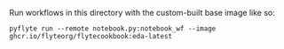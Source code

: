 Run workflows in this directory with the custom-built base image like so:

```shell
pyflyte run --remote notebook.py:notebook_wf --image  ghcr.io/flyteorg/flytecookbook:eda-latest
```
